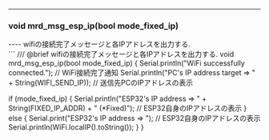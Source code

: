 ----  
<h3>void mrd_msg_esp_ip(bool mode_fixed_ip)</h3>
----  
wifiの接続完了メッセージと各IPアドレスを出力する.  
  
<br>  
```  
/// @brief wifiの接続完了メッセージと各IPアドレスを出力する.
void mrd_msg_esp_ip(bool mode_fixed_ip) {
  Serial.println("WiFi successfully connected.");                      // WiFi接続完了通知
  Serial.println("PC's IP address target => " + String(WIFI_SEND_IP)); // 送信先PCのIPアドレスの表示

  if (mode_fixed_ip) {
    Serial.println("ESP32's IP address => " + String(FIXED_IP_ADDR) +
                   " (*Fixed)"); // ESP32自身のIPアドレスの表示
  } else {
    Serial.print("ESP32's IP address => "); // ESP32自身のIPアドレスの表示
    Serial.println(WiFi.localIP().toString());
  }
}
```  